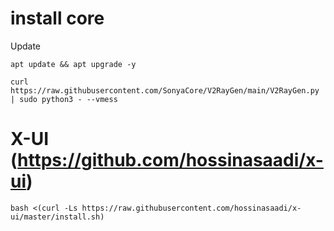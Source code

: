 # install core
Update
```console
apt update && apt upgrade -y
```	

```console
curl https://raw.githubusercontent.com/SonyaCore/V2RayGen/main/V2RayGen.py | sudo python3 - --vmess
```	

# X-UI (https://github.com/hossinasaadi/x-ui)

```console
bash <(curl -Ls https://raw.githubusercontent.com/hossinasaadi/x-ui/master/install.sh)
```	



